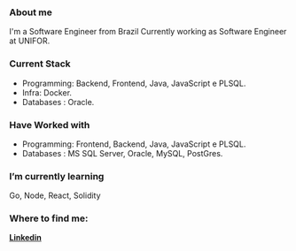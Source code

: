 <!--

**jeanflaragao/jeanflaragao** is a ✨ _special_ ✨ repository because its `README.md` (this file) appears on your GitHub profile.

Here are some ideas to get you started:

- 🔭 I’m currently working on ...
- 🌱 I’m currently learning ...
- 👯 I’m looking to collaborate on ...
- 🤔 I’m looking for help with ...
- 💬 Ask me about ...
- 📫 How to reach me: ...
- 😄 Pronouns: ...
- ⚡ Fun fact: ...

-->

### About me

I'm a Software Engineer from Brazil Currently working as Software Engineer at UNIFOR.

### Current Stack

- Programming: Backend, Frontend, Java, JavaScript e PLSQL.
- Infra: Docker.
- Databases : Oracle.

### Have Worked with
- Programming: Frontend, Backend, Java, JavaScript e PLSQL.
- Databases : MS SQL Server, Oracle, MySQL, PostGres.

### I’m currently learning

Go, Node, React, Solidity

### Where to find me:
<b>
<a href="https://www.linkedin.com/in/aragao-jean/">
Linkedin
 </a>
  
<br/>
